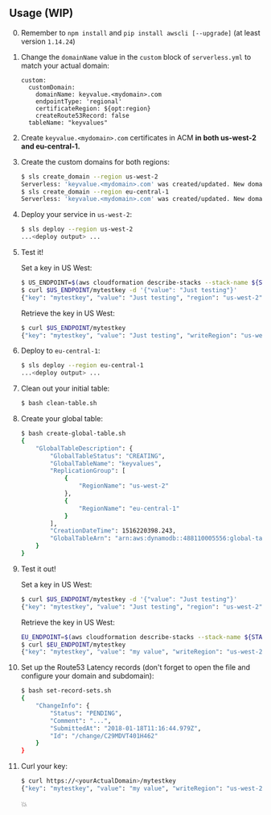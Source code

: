 ## Usage (WIP)

0. Remember to `npm install` and `pip install awscli [--upgrade]` (at least version `1.14.24`)

1. Change the `domainName` value in the `custom` block of `serverless.yml` to match your actual domain:

    ```
    custom:
      customDomain:
        domainName: keyvalue.<mydomain>.com
        endpointType: 'regional'
        certificateRegion: ${opt:region}
        createRoute53Record: false
      tableName: "keyvalues"
    ```
    
2. Create `keyvalue.<mydomain>.com` certificates in ACM **in both us-west-2 and eu-central-1.**

3. Create the custom domains for both regions:

    ```bash
    $ sls create_domain --region us-west-2
    Serverless: 'keyvalue.<mydomain>.com' was created/updated. New domains may take up to 40 minutes to be initialized.
    $ sls create_domain --region eu-central-1
    Serverless: 'keyvalue.<mydomain>.com' was created/updated. New domains may take up to 40 minutes to be initialized.
    ```
    
4. Deploy your service in `us-west-2`:

	```bash
	$ sls deploy --region us-west-2
	...<deploy output> ...
	```

5. Test it!

	Set a key in US West:
	
	```bash
	$ US_ENDPOINT=$(aws cloudformation describe-stacks --stack-name ${STACKNAME} --region us-west-2 --query 'Stacks[0].Outputs[?OutputKey==`ServiceEndpoint`].OutputValue' --output text)
	$ curl $US_ENDPOINT/mytestkey -d '{"value": "Just testing"}'
	{"key": "mytestkey", "value": "Just testing", "region": "us-west-2"}
	```
	
	Retrieve the key in US West:
	
	```bash
	$ curl $US_ENDPOINT/mytestkey
	{"key": "mytestkey", "value": "Just testing", "writeRegion": "us-west-2", "readRegion": "us-west-2"}
	```
	
6. Deploy to `eu-central-1`:

	```bash
	$ sls deploy --region eu-central-1
	...<deploy output> ...
	```

7. Clean out your initial table:

	```bash
	$ bash clean-table.sh
	```
	
8. Create your global table:

	```bash
	$ bash create-global-table.sh
	{
	    "GlobalTableDescription": {
	        "GlobalTableStatus": "CREATING",
	        "GlobalTableName": "keyvalues",
	        "ReplicationGroup": [
	            {
	                "RegionName": "us-west-2"
	            },
	            {
	                "RegionName": "eu-central-1"
	            }
	        ],
	        "CreationDateTime": 1516220398.243,
	        "GlobalTableArn": "arn:aws:dynamodb::488110005556:global-table/keyvalues"
	    }
	}
	```

9. Test it out!

	Set a key in US West:
	
	```bash
	$ curl $US_ENDPOINT/mytestkey -d '{"value": "Just testing"}'
	{"key": "mytestkey", "value": "Just testing", "region": "us-west-2"}
	```
	
	Retrieve the key in US West:
	
	```bash
	EU_ENDPOINT=$(aws cloudformation describe-stacks --stack-name ${STACKNAME} --region eu-central-1 --query 'Stacks[0].Outputs[?OutputKey==`ServiceEndpoint`].OutputValue' --output text)
	$ curl $EU_ENDPOINT/mytestkey
	{"key": "mytestkey", "value": "my value", "writeRegion": "us-west-2", "readRegion": "eu-central-1"}
	```

10. Set up the Route53 Latency records (don't forget to open the file and configure your domain and subdomain):

	```bash
	$ bash set-record-sets.sh
	{
	    "ChangeInfo": {
	        "Status": "PENDING",
	        "Comment": "...",
	        "SubmittedAt": "2018-01-18T11:16:44.979Z",
	        "Id": "/change/C29MDVT401H462"
	    }
	}
	```
	
11. Curl your key:

	```bash
	$ curl https://<yourActualDomain>/mytestkey
	{"key": "mytestkey", "value": "my value", "writeRegion": "us-west-2", "readRegion": "eu-central-1"}
	```
	
	💥